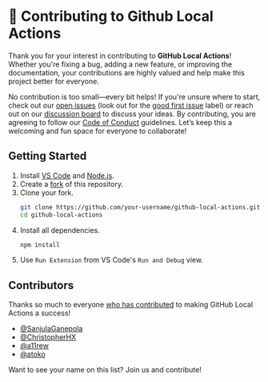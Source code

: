 # 🙏 Contributing to Github Local Actions

Thank you for your interest in contributing to **GitHub Local Actions**! Whether you're fixing a bug, adding a new feature, or improving the documentation, your contributions are highly valued and help make this project better for everyone.

No contribution is too small—every bit helps! If you're unsure where to start, check out our [open issues](https://github.com/SanjulaGanepola/github-local-actions/issues) (look out for the [good first issue](https://github.com/SanjulaGanepola/github-local-actions/issues?q=is%3Aissue%20state%3Aopen%20label%3A%22good%20first%20issue%22) label) or reach out on our [discussion board](https://github.com/SanjulaGanepola/github-local-actions/discussions) to discuss your ideas. By contributing, you are agreeing to follow our [Code of Conduct](https://github.com/SanjulaGanepola/github-local-actions/blob/main/CODE_OF_CONDUCT.md) guidelines. Let’s keep this a welcoming and fun space for everyone to collaborate!

## Getting Started

1. Install [VS Code](https://code.visualstudio.com/download) and [Node.js](https://nodejs.org/en/download/package-manager).
2. Create a [fork](https://github.com/SanjulaGanepola/github-local-actions/fork) of this repository.
3. Clone your fork.
   ```sh
   git clone https://github.com/your-username/github-local-actions.git
   cd github-local-actions
   ```
4. Install all dependencies.
    ```sh
    npm install
    ```
5. Use `Run Extension` from VS Code's `Run and Debug` view.

## Contributors

Thanks so much to everyone [who has contributed](https://github.com/SanjulaGanepola/github-local-actions/graphs/contributors) to making GitHub Local Actions a success!

* [@SanjulaGanepola](https://github.com/SanjulaGanepola)
* [@ChristopherHX](https://github.com/ChristopherHX)
* [@a11rew](https://github.com/a11rew)
* [@atoko](https://github.com/atoko)

Want to see your name on this list? Join us and contribute!